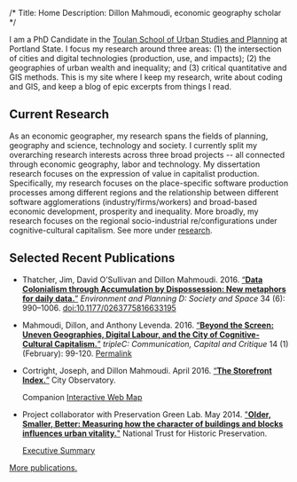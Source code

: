 /*
Title: Home
Description: Dillon Mahmoudi, economic geography scholar
*/

<hintro>I am a PhD Candidate in the [Toulan School of Urban Studies and Planning](http://www.pdx.edu/usp) at Portland State. I focus my research around three areas: (1) the intersection of cities and digital technologies (production, use, and impacts); (2) the geographies of urban wealth and inequality; and (3) critical quantitative and GIS methods. This is my site where I keep my research, write about coding and GIS, and keep a blog of epic excerpts from things I read.</hintro>

## Current Research
As an economic geographer, my research spans the fields of planning, geography and science, technology and society. I currently split my overarching research interests across three broad projects -- all connected through economic geography, labor and technology. My dissertation research focuses on the expression of value in capitalist production. Specifically, my research focuses on the place-specific software production processes among different regions and the relationship between different software agglomerations (industry/firms/workers) and broad-based economic development, prosperity and inequality. More broadly, my research focuses on the regional socio-industrial re/configurations under cognitive-cultural capitalism. See more under [research](http://dillonm.io/research).

## Selected Recent Publications

-   Thatcher, Jim, David O’Sullivan and Dillon Mahmoudi. 2016. [“**Data
    Colonialism through Accumulation by Dispossession: New metaphors for daily
    data.**”](http://papers.ssrn.com/sol3/papers.cfm?abstract_id=2709498)
    *Environment and Planning D: Society and Space* 34 (6): 990–1006.
    [doi:10.1177/0263775816633195](http://dx.doi.org/10.1177/0263775816633195)

-   Mahmoudi, Dillon, and Anthony Levenda. 2016. [“**Beyond the Screen: Uneven
    Geographies, Digital Labour, and the City of Cognitive-Cultural
    Capitalism.**”](http://triple-c.at.dd29412.kasserver.com/index.php/tripleC/article/download/699/779)
    *tripleC: Communication, Capital and Critique* 14 (1) (February): 99-120.
    [Permalink](http://triple-c.at.dd29412.kasserver.com/index.php/tripleC/article/view/699/779)

-   Cortright, Joseph, and Dillon Mahmoudi. April 2016. [“**The Storefront
    Index.**”](http://dillonm.io/articles/cortright_mahmoudi_2016_the%20storefront%20index.pdf)
    City Observatory.  

    <i class="fa fa-map-o" aria-hidden="true"></i> Companion [Interactive Web Map](http://www.cityobservatory.org/maps/storefronts/)

-   Project collaborator with Preservation Green Lab. May 2014.
    ["**Older, Smaller, Better: Measuring how the character of buildings and blocks influences urban vitality.**"](http://dillonm.io/articles/NTHP_PGL_OlderSmallerBetter_ReportOnly.pdf) 
    National Trust for Historic Preservation.
    
    <i class="fa fa-list-alt" aria-hidden="true"></i> [Executive Summary](http://dillonm.io/articles/NTHP_PGL_OlderSmallerBetter_ExecSummary.pdf)

[More publications.](http://dillonm.io/publications)